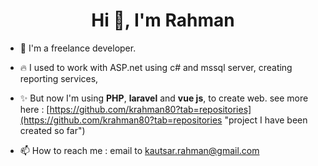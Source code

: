 <h1 align="center">Hi 👋, I'm Rahman</h1>

- 🔭 I'm a freelance developer.

- :fire: I used to work with ASP.net using c# and mssql server, creating reporting services,

- ✨ But now I'm using **PHP**, **laravel** and **vue js**, to create web. see more here : [https://github.com/krahman80?tab=repositories](https://github.com/krahman80?tab=repositories "project I have been created so far")

- 📫 How to reach me : email to kautsar.rahman@gmail.com

<!--
**krahman80/krahman80** is a ✨ _special_ ✨ repository because its `README.md` (this file) appears on your GitHub profile.

Here are some ideas to get you started:

- 🔭 I’m currently working on ...
- 🌱 I’m currently learning ...
- 👯 I’m looking to collaborate on ...
- 🤔 I’m looking for help with ...
- 💬 Ask me about ...
- 📫 How to reach me: ...
- 😄 Pronouns: ...
- ⚡ Fun fact: ...
-->
